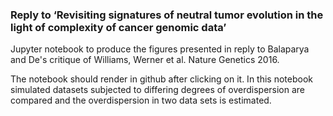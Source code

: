 ### Reply to ‘Revisiting signatures of neutral tumor evolution in the light of complexity of cancer genomic data’

Jupyter notebook to produce the figures presented in reply to Balaparya and De's critique of Williams, Werner et al. Nature Genetics 2016.

The notebook should render in github after clicking on it. In this notebook simulated datasets subjected to differing degrees of overdispersion are compared and the overdispersion in two data sets is estimated.
